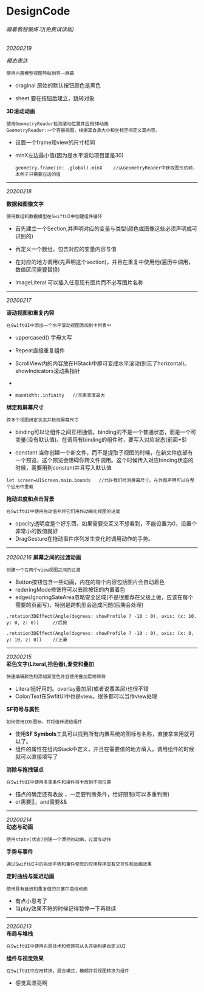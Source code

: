 DesignCode
====

###### 跟着教程做练习(免费试读版)

*20200219*

*模态表达*

```
使用内置模型视图导航到另一屏幕
```

* oraginal  原始的默认按钮颜色是黑色

* sheet 要在按钮后建立，跳转对象



**3D滚动动画**

```
使用GeometryReader检测滚动位置并应用3D动画
GeometryReader:一个容器视图，根据其自身大小和坐标空间定义其内容。
```

* 设置一个frame和view的尺寸相同

* minX左边最小值(因为是水平滚动项目里是30)
  
  ```
  geometry.frame(in: .global).minX    //从GeometryReader中获取图形的帧，本例子只需要左边的值
  ```
  
  

---

*20200218*

**数据和图像文字**

```
使用数组和数据模型在SwiftUI中创建组件循环
```

* 首先建立一个Section,并声明对应的变量与类型(颜色或图像这些必须声明成可识别的)

* 再定义一个数组，包含对应的变量内容与值

* 在对应的地方调用(先声明这个section)，并且在重复中使用他(遍历中调用，数值区间需要替换)

* ImageLiteral  可以插入任意现有图片而不必写图片名称

----

*20200217*

**滚动视图和重复内容**

```
在SwiftUI中添加一个水平滚动视图添加到卡列表中
```

* uppercased() 字母大写

* Repeat直接重复组件

* ScrollView内的内容放在HStack中即可变成水平滚动(别忘了horizontal)。showIndicators滚动条指针

* 

* ```
  maxWidth:.infinity   //元素宽度最大
  ```

**绑定和屏幕尺寸**

```
跨多个视图绑定状态并检测屏幕尺寸
```

* binding可以让组件之间互相通信。binding的不是一个普通状态，而是一个可变量(没有默认值)。在调用有binding的组件时，要写入对应状态(前面+$)

* constant  当你创建一个新文件，而不是提取子视图的时候，在新文件底部有一个预览，这个预览会阻碍你跨文件调用。这个时候传入对应binding状态的时候，需要用到constant并且写入默认值

```
let screen=UIScreen.main.bounds   //允许我们检测屏幕尺寸。在外部声明可以在整个应用中重载
```

**拖动进度和点击背景**

```
在SwiftUI中使用拖动值并将它们用作动画化视图的进度
```

* opacity透明度是个好东西，如果需要交互又不想看到，不能设置为0，设置个非常小的数值就好
* DragGesture在拖动事件序列发生变化时调用动作的手势。

----

*20200216*
**屏幕之间的过渡动画**

```
创建一个在两个view视图之间的过渡
```

* Botton按钮包含一些动画，内在的每个内容包括图片会自动着色
* rederingMode修饰符可以去除按钮的内置着色
* edgesIgnoringSateArea忽略安全区域(不是很推荐在父级上做，应该在每个需要的页面写)，特别是跨机型会造成问题(后期会处理)

```
.rotation3DEffect(Angle(degrees: showProfile ? -10 : 0), axis: (x: 10, y: 0, z: 0))     //后掀

.rotation3DEffect(Angle(degrees: showProfile ? -10 : 0), axis: (x: 0, y: 10, z: 0))    //上滑
```

-------

*20200215*  
**彩色文字(Literal,拾色器),渐变和叠加**

```
快速编辑颜色和添加渐变色并且使用叠加层修饰符
```

* Literal挺好用的。overlay叠加层(或者说覆盖层)也很不错
* Color/Text在SwfitUI中也是view。很多都可以当作view处理

**SF符号与属性**

```
如何使用IOS图标，并将值传递给组件
```

* 使用**SF Symbols**工具可以找到所有内置系统的图标与名称，直接拿来用就可以了。
* 组件的属性在组内Stack中定义，并且在需要值的地方填入，调用组件的时候就可以直接填写了

**消除与拖拽锚点**

```
在SwiftUI中使用多重条件和操作将卡放到不同位置
```

* 锚点的确定还有收放 ，一定要判断条件，给好限制(可以多重判断)
* or需要||，and需要&&

-------

*20200214*  
**动态与动画**

```
使用state(状态)创建一个漂亮的动画，过渡与动作
```

**手势与事件**

```
通过SwiftUI中的拖动手势和事件使您的应用程序具有交互性和动画效果
```

**定时曲线与延迟动画**

```
使用具有延迟和重复值的贝塞尔曲线动画
```

* 有点小思考了
* 当play效果不符的时候记得暂停一下再继续

-------

*20200213*  
**布局与堆栈**

```
在SwiftUI中使用布局技术和修饰符从头开始构建自定义UI
```

**组件与视觉效果** 

```
在SwiftUI中应用转换，混合模式，模糊并将视图转换为组件
```

* 感觉真漂亮啊